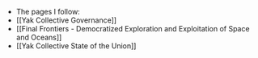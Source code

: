 - The pages I follow:
- [[Yak Collective Governance]]
- [[Final Frontiers - Democratized Exploration and Exploitation of Space and Oceans]]
- [[Yak Collective State of the Union]]
